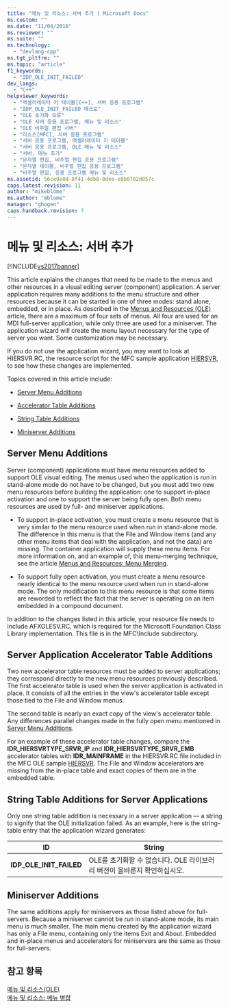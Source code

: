 ```yaml
---
title: "메뉴 및 리소스: 서버 추가 | Microsoft Docs"
ms.custom: ""
ms.date: "11/04/2016"
ms.reviewer: ""
ms.suite: ""
ms.technology: 
  - "devlang-cpp"
ms.tgt_pltfrm: ""
ms.topic: "article"
f1_keywords: 
  - "IDP_OLE_INIT_FAILED"
dev_langs: 
  - "C++"
helpviewer_keywords: 
  - "액셀러레이터 키 테이블[C++], 서버 응용 프로그램"
  - "IDP_OLE_INIT_FAILED 매크로"
  - "OLE 초기화 오류"
  - "OLE 서버 응용 프로그램, 메뉴 및 리소스"
  - "OLE 비주얼 편집 서버"
  - "리소스[MFC], 서버 응용 프로그램"
  - "서버 응용 프로그램, 액셀러레이터 키 테이블"
  - "서버 응용 프로그램, OLE 메뉴 및 리소스"
  - "서버, 메뉴 추가"
  - "문자열 편집, 비주얼 편집 응용 프로그램"
  - "문자열 테이블, 비주얼 편집 응용 프로그램"
  - "비주얼 편집, 응용 프로그램 메뉴 및 리소스"
ms.assetid: 56ce9e8d-8f41-4db8-8dee-e8b0702d057c
caps.latest.revision: 11
author: "mikeblome"
ms.author: "mblome"
manager: "ghogen"
caps.handback.revision: 7
---
```

# 메뉴 및 리소스: 서버 추가
[!INCLUDE[vs2017banner](../assembler/inline/includes/vs2017banner.md)]

This article explains the changes that need to be made to the menus and other resources in a visual editing server \(component\) application.  A server application requires many additions to the menu structure and other resources because it can be started in one of three modes: stand alone, embedded, or in place.  As described in the [Menus and Resources \(OLE\)](../mfc/menus-and-resources-ole.md) article, there are a maximum of four sets of menus.  All four are used for an MDI full\-server application, while only three are used for a miniserver.  The application wizard will create the menu layout necessary for the type of server you want.  Some customization may be necessary.  
  
 If you do not use the application wizard, you may want to look at HIERSVR.RC, the resource script for the MFC sample application [HIERSVR](../top/visual-cpp-samples.md), to see how these changes are implemented.  
  
 Topics covered in this article include:  
  
-   [Server Menu Additions](#_core_server_menu_additions)  
  
-   [Accelerator Table Additions](#_core_server_application_accelerator_table_additions)  
  
-   [String Table Additions](../mfc/menus-and-resources-container-additions.md)  
  
-   [Miniserver Additions](#_core_mini.2d.server_additions)  
  
##  <a name="_core_server_menu_additions"></a> Server Menu Additions  
 Server \(component\) applications must have menu resources added to support OLE visual editing.  The menus used when the application is run in stand\-alone mode do not have to be changed, but you must add two new menu resources before building the application: one to support in\-place activation and one to support the server being fully open.  Both menu resources are used by full\- and miniserver applications.  
  
-   To support in\-place activation, you must create a menu resource that is very similar to the menu resource used when run in stand\-alone mode.  The difference in this menu is that the File and Window items \(and any other menu items that deal with the application, and not the data\) are missing.  The container application will supply these menu items.  For more information on, and an example of, this menu\-merging technique, see the article [Menus and Resources: Menu Merging](../mfc/menus-and-resources-menu-merging.md).  
  
-   To support fully open activation, you must create a menu resource nearly identical to the menu resource used when run in stand\-alone mode.  The only modification to this menu resource is that some items are reworded to reflect the fact that the server is operating on an item embedded in a compound document.  
  
 In addition to the changes listed in this article, your resource file needs to include AFXOLESV.RC, which is required for the Microsoft Foundation Class Library implementation.  This file is in the MFC\\Include subdirectory.  
  
##  <a name="_core_server_application_accelerator_table_additions"></a> Server Application Accelerator Table Additions  
 Two new accelerator table resources must be added to server applications; they correspond directly to the new menu resources previously described.  The first accelerator table is used when the server application is activated in place.  It consists of all the entries in the view's accelerator table except those tied to the File and Window menus.  
  
 The second table is nearly an exact copy of the view's accelerator table.  Any differences parallel changes made in the fully open menu mentioned in [Server Menu Additions](#_core_server_menu_additions).  
  
 For an example of these accelerator table changes, compare the **IDR\_HIERSVRTYPE\_SRVR\_IP** and **IDR\_HIERSVRTYPE\_SRVR\_EMB** accelerator tables with **IDR\_MAINFRAME** in the HIERSVR.RC file included in the MFC OLE sample [HIERSVR](../top/visual-cpp-samples.md).  The File and Window accelerators are missing from the in\-place table and exact copies of them are in the embedded table.  
  
##  <a name="_core_string_table_additions_for_server_applications"></a> String Table Additions for Server Applications  
 Only one string table addition is necessary in a server application — a string to signify that the OLE initialization failed.  As an example, here is the string\-table entry that the application wizard generates:  
  
|ID|String|  
|--------|------------|  
|**IDP\_OLE\_INIT\_FAILED**|OLE를 초기화할 수 없습니다.  OLE 라이브러리 버전이 올바른지 확인하십시오.|  
  
##  <a name="_core_mini.2d.server_additions"></a> Miniserver Additions  
 The same additions apply for miniservers as those listed above for full\-servers.  Because a miniserver cannot be run in stand\-alone mode, its main menu is much smaller.  The main menu created by the application wizard has only a File menu, containing only the items Exit and About.  Embedded and in\-place menus and accelerators for miniservers are the same as those for full\-servers.  
  
## 참고 항목  
 [메뉴 및 리소스\(OLE\)](../mfc/menus-and-resources-ole.md)   
 [메뉴 및 리소스: 메뉴 병합](../mfc/menus-and-resources-menu-merging.md)